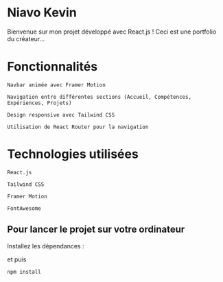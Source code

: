 # Niavo Kevin

Bienvenue sur mon projet développé avec React.js ! Ceci est une portfolio du créateur...

# Fonctionnalités

    Navbar animée avec Framer Motion

    Navigation entre différentes sections (Accueil, Compétences, Expériences, Projets)

    Design responsive avec Tailwind CSS

    Utilisation de React Router pour la navigation

# Technologies utilisées

    React.js

    Tailwind CSS

    Framer Motion

    FontAwesome
## Pour lancer le projet sur votre ordinateur

Installez les dépendances :

et puis 

```bash
npm install
